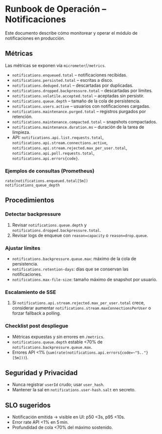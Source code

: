 # Runbook de Operación – Notificaciones

Este documento describe cómo monitorear y operar el módulo de
notificaciones en producción.

## Métricas

Las métricas se exponen vía `micrometer`/`/metrics`.

- `notifications.enqueued.total` – notificaciones recibidas.
- `notifications.persisted.total` – escritas a disco.
- `notifications.deduped.total` – descartadas por duplicadas.
- `notifications.dropped.backpressure.total` – descartadas por límites.
- `notifications.volatile.accepted.total` – aceptadas sin persistir.
- `notifications.queue.depth` – tamaño de la cola de persistencia.
- `notifications.users.active` – usuarios con notificaciones cargadas.
- `notifications.maintenance.purged.total` – registros purgados por retención.
- `notifications.maintenance.compacted.total` – snapshots compactados.
- `notifications.maintenance.duration.ms` – duración de la tarea de limpieza.
- API: `notifications.api.list.requests.total`,
  `notifications.api.stream.connections.active`,
  `notifications.api.stream.rejected.max_per_user.total`,
  `notifications.api.poll.requests.total`,
  `notifications.api.errors{code}`.

### Ejemplos de consultas (Prometheus)

```promql
rate(notifications.enqueued.total[5m])
notifications_queue_depth
```

## Procedimientos

### Detectar backpressure
1. Revisar `notifications.queue.depth` y `notifications.dropped.backpressure.total`.
2. Revisar logs de enqueue con `reason=capacity` o `reason=drop.queue`.

### Ajustar límites
- `notifications.backpressure.queue.max`: máximo de la cola de persistencia.
- `notifications.retention-days`: días que se conservan las notificaciones.
- `notifications.max-file-size`: tamaño máximo de snapshot por usuario.

### Escalamiento de SSE
1. Si `notifications.api.stream.rejected.max_per_user.total` crece,
   considerar aumentar `notifications.stream.maxConnectionsPerUser` o
   forzar fallback a polling.

### Checklist post despliegue
- Métricas expuestas y sin errores en `/metrics`.
- `notifications.queue.depth` estable <70% de `notifications.backpressure.queue.max`.
- Errores API <1% (`sum(rate(notifications.api.errors{code=~"5.."}[5m]))`).

## Seguridad y Privacidad
- Nunca registrar `userId` crudo; usar `user_hash`.
- Mantener la sal en `notifications.user-hash.salt` en secreto.

## SLO sugeridos
- Notificación emitida → visible en UI: p50 <3s, p95 <10s.
- Error rate API <1% en 5 min.
- Profundidad de cola <70% del máximo sostenido.
